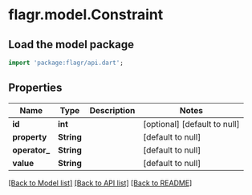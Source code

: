 # flagr.model.Constraint

## Load the model package
```dart
import 'package:flagr/api.dart';
```

## Properties
Name | Type | Description | Notes
------------ | ------------- | ------------- | -------------
**id** | **int** |  | [optional] [default to null]
**property** | **String** |  | [default to null]
**operator_** | **String** |  | [default to null]
**value** | **String** |  | [default to null]

[[Back to Model list]](../README.md#documentation-for-models) [[Back to API list]](../README.md#documentation-for-api-endpoints) [[Back to README]](../README.md)


